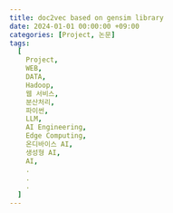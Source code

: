 ```yaml
---
title: doc2vec based on gensim library
date: 2024-01-01 00:00:00 +09:00
categories: [Project, 논문]
tags:
  [
    Project,
    WEB,
    DATA,
    Hadoop,
    웹 서비스,
    분산처리,
    파이썬,
    LLM,
    AI Engineering,
    Edge Computing,
    온디바이스 AI,
    생성형 AI,
    AI,
    .
    .
    .
  ]
---
```


